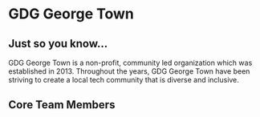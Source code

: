# GDG George Town

## Just so you know...
GDG George Town is a non-profit, community led organization which was established in 2013. Throughout the years, GDG George Town have been striving to create a local tech community that is diverse and inclusive.

## Core Team Members
